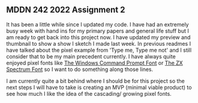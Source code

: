 ## MDDN 242 2022 Assignment 2

It has been a little while since I updated my code. I have had an extremely busy week with hand ins for my primary papers and general life stuff but I am ready to get back into this project now. I have updated my preview and thumbnail to show a show I sketch I made last week. In previous readmes I have talked about the pixel example from 'Type me, Type me not' and I still consider that to be my main precedent currently. I have always quite enjoyed pixel fonts like [The Windows Command Prompt Font](https://www.dafont.com/windows-command-prompt.font?text=Henry+Bethwaite+-+INDN+211%2C+Project+%231) or [The ZX Spectrum Font](https://www.dafont.com/zx-spectrum.font?text=Henry+Bethwaite+-+INDN+211%2C+Project+%231) so I want to do something along those lines.

I am currently quite a bit behind where I should be for this project so the next steps I will have to take is creating an MVP (minimal viable product) to see how much I like the idea of the cascading/ growing pixel fonts. 

